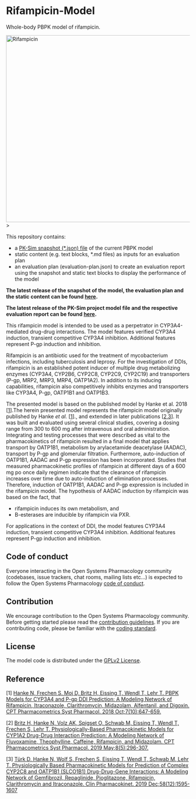 # Rifampicin-Model
Whole-body PBPK model of rifampicin.

<a title="Rifampicin" href="https://commons.wikimedia.org/wiki/File:Rifampicin.svg"><img width="512" alt="Rifampicin" src="https://upload.wikimedia.org/wikipedia/commons/thumb/f/f0/Rifampicin.svg/512px-Rifampicin.svg.png"></a>> 



This repository contains:

- a [PK-Sim snapshot (*.json) file](https://docs.open-systems-pharmacology.org/working-with-pk-sim/pk-sim-documentation/importing-exporting-project-data-models#exporting-project-to-snapshot-loading-project-from-snapshot) of the current PBPK model
- static content (e.g. text blocks, *.md files) as inputs for an evaluation plan
- an evaluation plan (evaluation-plan.json) to create an evaluation report using the snapshot and static text blocks to display the performance of the model

**The latest release of the snapshot of the model, the evaluation plan and the static content can be found [here](../../releases/latest).**

**The latest release of the PK-Sim project model file and the respective evaluation report can be found [here](https://github.com/Open-Systems-Pharmacology/OSP-PBPK-Model-Library/releases/latest).**



This rifampicin model is intended to be used as a perpetrator in CYP3A4-mediated drug-drug interactions. The model features verified CYP3A4 induction, transient competitive CYP3A4 inhibition. Additional features represent P-gp induction and inhibition.

Rifampicin is an antibiotic used for the treatment of mycobacterium infections, including tuberculosis and leprosy. For the investigation of DDIs, rifampicin is an established potent inducer of multiple drug metabolizing enzymes (CYP3A4, CYP2B6, CYP2C8, CYP2C9, CYP2C19) and transporters (P-gp, MRP2, MRP3, MRP4, OATP1A2). In addition to its inducing capabilities, rifampicin also competitively inhibits enzymes and transporters like CYP3A4, P-gp, OATP1B1 and OATP1B3. 

The presented model is based on the published model by Hanke et al. 2018 [[1](#reference)].The herein presented model represents the rifampicin model originally published by Hanke *et al.* [[1](#reference)]., and extended in later publications [[2,3](#reference)].  It was built and evaluated using several clinical studies, covering a dosing range from 300 to 600 mg after intravenous and oral administration. Integrating and testing processes that were described as vital to the pharmacokinetics of rifampicin resulted in a final model that applies transport by OATP1B1, metabolism by arylacetamide deacetylase (AADAC), transport by P-gp and glomerular filtration. Furthermore, auto-induction of OATP1B1, AADAC and P-gp expression has been incorporated. Studies that measured pharmacokinetic profiles of rifampicin at different days of a 600 mg po once daily regimen indicate that the clearance of rifampicin increases over time due to auto-induction of elimination processes. Therefore, induction of OATP1B1, AADAC and P-gp expression is included in the rifampicin model. The hypothesis of AADAC induction by rifampicin was based on the fact, that 

- rifampicin induces its own metabolism, and 
- B-esterases are inducible by rifampicin via PXR. 

For applications in the context of DDI, the model features CYP3A4 induction, transient competitive 
CYP3A4 inhibition. Additional features represent P-gp induction and inhibition.



## Code of conduct
Everyone interacting in the Open Systems Pharmacology community (codebases, issue trackers, chat rooms, mailing lists etc...) is expected to follow the Open Systems Pharmacology [code of conduct](https://github.com/Open-Systems-Pharmacology/Suite/blob/master/CODE_OF_CONDUCT.md#contributor-covenant-code-of-conduct).

## Contribution
We encourage contribution to the Open Systems Pharmacology community. Before getting started please read the [contribution guidelines](https://github.com/Open-Systems-Pharmacology/Suite/blob/master/CONTRIBUTING.md#ways-to-contribute). If you are contributing code, please be familiar with the [coding standard](https://github.com/Open-Systems-Pharmacology/Suite/blob/master/CODING_STANDARDS.md#visual-studio-settings).

## License
The model code is distributed under the [GPLv2 License](https://github.com/Open-Systems-Pharmacology/Suite/blob/develop/LICENSE).

## Reference
[1] [Hanke N, Frechen S, Moj D, Britz H, Eissing T, Wendl T, Lehr T. PBPK Models for CYP3A4 and P-gp DDI Prediction: A Modeling Network of Rifampicin, Itraconazole, Clarithromycin, Midazolam, Alfentanil, and Digoxin. CPT Pharmacometrics Syst Pharmacol. 2018 Oct;7(10):647-659.](https://ascpt.onlinelibrary.wiley.com/doi/abs/10.1002/psp4.12343)

[2] [Britz H, Hanke N, Volz AK, Spigset O, Schwab M, Eissing T, Wendl T, Frechen S, Lehr T. Physiologically-Based Pharmacokinetic Models for CYP1A2 Drug-Drug Interaction Prediction: A Modeling Network of Fluvoxamine, Theophylline, Caffeine, Rifampicin, and Midazolam. CPT Pharmacometrics Syst Pharmacol. 2019 May;8(5):296-307.](https://doi.org/10.1002/psp4.12397)

[3] [Türk D, Hanke N, Wolf S, Frechen S, Eissing T, Wendl T, Schwab M, Lehr T. Physiologically Based Pharmacokinetic Models for Prediction of Complex CYP2C8 and OATP1B1 (SLCO1B1) Drug-Drug-Gene Interactions: A Modeling Network of Gemfibrozil, Repaglinide, Pioglitazone, Rifampicin, Clarithromycin and Itraconazole. Clin Pharmacokinet. 2019 Dec;58(12):1595-1607](https://dx.doi.org/10.1007/s40262-019-00777-x)



